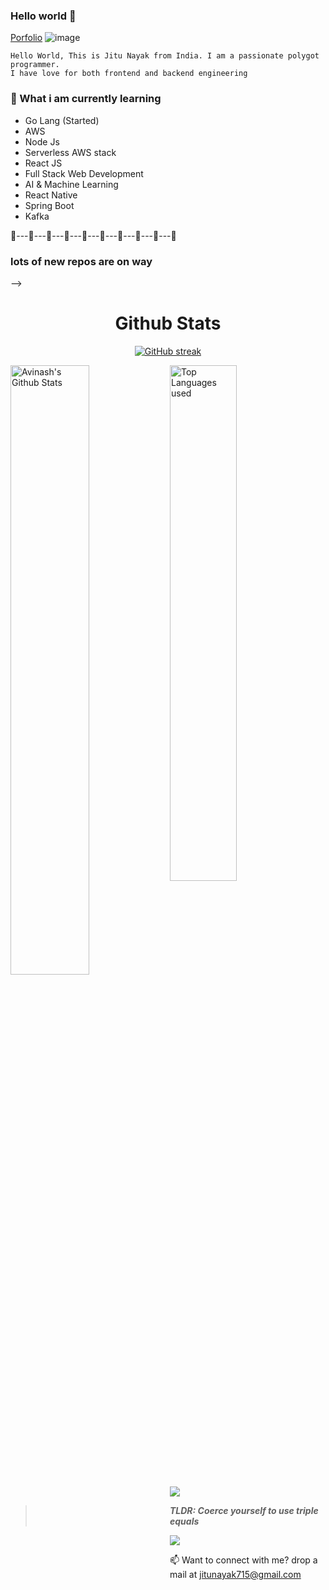 ### Hello world  👋

<a href="https://jitunayak.vercel.app">Porfolio</a>
![image](https://user-images.githubusercontent.com/61057666/169029838-74df663d-2e62-4d77-bdff-b43f7d63f00f.png)

```
Hello World, This is Jitu Nayak from India. I am a passionate polygot programmer. 
I have love for both frontend and backend engineering
```


### 📖 What i am currently learning
- Go Lang (Started)
- AWS 
- Node Js
- Serverless AWS stack
- React JS 
- Full Stack Web Development 
- AI & Machine Learning 
- React Native
- Spring Boot
- Kafka

 🚀---🚀---🚀---🚀---🚀---🚀---🚀---🚀---🚀---🚀 
 ### lots of new repos are on way
 <!--
<p  align="center">
  <img src="https://github-readme-stats.vercel.app/api?username=jitunayak&show_icons=true&theme=radical&bg_color=30,0d0d0d,191919&title_color=fff&text_color=fff&icon_color=79ff97)](https://github.com/anuraghazra/github-readme-stats" alt="github stats"/></br>
</p>

<p  align="center">
<img src= "https://github-readme-stats.vercel.app/api/top-langs/?username=jitunayak&layout=compact&theme=radical&,191919&title_color=fff&text_color=fff&icon_color=79ff97"
</p>
<!--
**jitunayak/jitunayak** is a ✨ _special_ ✨ repository because its `README.md` (this file) appears on your GitHub profile.-->

 -->
 <h1 align="center">Github Stats</h1>

<div align="center">
  
[![GitHub streak](https://github-readme-streak-stats.herokuapp.com/?user=jitunayak&theme=highcontrast)](https://github.com/DenverCoder1/github-readme-streak-stats)

 </div>
 
 <img align="left" alt="Avinash's Github Stats" src="https://github-readme-stats.vercel.app/api?username=jitunayak&&show_icons=true&theme=dark" width="50%" />
<img alt="Top Languages used" src="https://github-readme-stats.vercel.app/api/top-langs/?username=jitunayak&layout=compact&theme=dark" width="46%" />
<br>
<img src="https://activity-graph.herokuapp.com/graph?username=jitunayak&theme=xcode">


 
 >***TLDR: Coerce yourself to use triple equals***

![](https://www.freecodecamp.org/news/content/images/2019/07/best-js-meme-to-date-2.png)
 
 📫 Want to connect with me? drop a mail at <jitunayak715@gmail.com>
